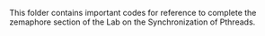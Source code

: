 This folder contains important codes for reference to complete the zemaphore section of the Lab on the Synchronization of Pthreads.
